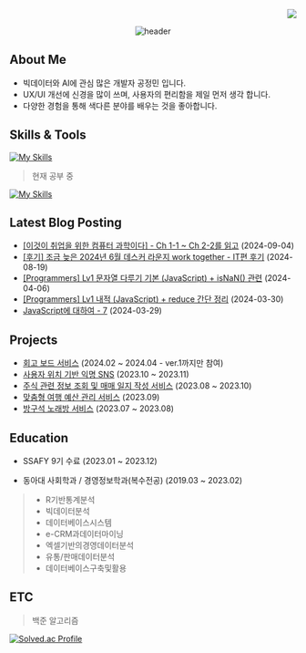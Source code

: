 <p align="end">
 <a href="https://hits.seeyoufarm.com"><img src="https://hits.seeyoufarm.com/api/count/incr/badge.svg?url=https%3A%2F%2Fgithub.com%2Fjeongmin59&count_bg=%2349D9D2&title_bg=%238C8C8C&icon=&icon_color=%23E7E7E7&title=%E2%9C%A8&edge_flat=false"/></a>
</p>
<div align="center">
  
  ![header](https://capsule-render.vercel.app/api?type=venom&color=gradient&customColorList=2&stroke=000000&strokeWidth=0.5&height=150&section=header&text=Hi!%20I'm%20Jeongmin😉&fontSize=50)

</div>

## About Me

- 빅데이터와 AI에 관심 많은 개발자 공정민 입니다.
- UX/UI 개선에 신경을 많이 쓰며, 사용자의 편리함을 제일 먼저 생각 합니다.
- 다양한 경험을 통해 색다른 분야를 배우는 것을 좋아합니다.

## Skills & Tools
[![My Skills](https://skillicons.dev/icons?i=react,ts,tailwind,vscode,figma,notion,git)](https://skillicons.dev)

> 현재 공부 중

[![My Skills](https://skillicons.dev/icons?i=supabase,next,java,spring)](https://skillicons.dev)


## Latest Blog Posting
<!-- TISTORY:START -->
- [[이것이 취업을 위한 컴퓨터 과학이다] - Ch 1-1 ~ Ch 2-2를 읽고](https://dev-jeongmin.tistory.com/29) (2024-09-04)
- [[후기] 조금 늦은 2024년 6월 데스커 라운지 work together - IT편 후기](https://dev-jeongmin.tistory.com/28) (2024-08-19)
- [[Programmers] Lv1 문자열 다루기 기본 (JavaScript) + isNaN() 관련](https://dev-jeongmin.tistory.com/27) (2024-04-06)
- [[Programmers] Lv1 내적 (JavaScript) + reduce 간단 정리](https://dev-jeongmin.tistory.com/26) (2024-03-30)
- [JavaScript에 대하여 - 7](https://dev-jeongmin.tistory.com/25) (2024-03-29)
<!-- TISTORY:END -->

## Projects

- [회고 보드 서비스](https://github.com/jeongmin59/past-forward-frontend) (2024.02 ~ 2024.04 - ver.1까지만 참여)
- [사용자 위치 기반 익명 SNS](https://github.com/jeongmin59/donggam) (2023.10 ~ 2023.11)
- [주식 관련 정보 조회 및 매매 일지 작성 서비스](https://github.com/jeongmin59/antoday) (2023.08 ~ 2023.10)
- [맞춤형 여행 예산 관리 서비스](https://github.com/jeongmin59/ShinhanHack_SawSim) (2023.09)
- [방구석 노래방 서비스](https://github.com/jeongmin59/ssarout) (2023.07 ~ 2023.08)


## Education
- SSAFY 9기 수료 (2023.01 ~ 2023.12)

- 동아대 사회학과 / 경영정보학과(복수전공) (2019.03 ~ 2023.02)

> - R기반통계분석
> - 빅데이터분석
> - 데이터베이스시스템
> - e-CRM과데이터마이닝
> - 엑셀기반의경영데이터분석
> - 유통/판매데이터분석
> - 데이터베이스구축및활용

## ETC

> 백준 알고리즘


[![Solved.ac Profile](http://mazassumnida.wtf/api/generate_badge?boj=jmgong59)](https://solved.ac/jmgong59)
